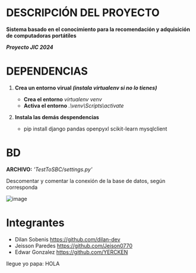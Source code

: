 # DESCRIPCIÓN DEL PROYECTO
**Sistema basado en el conocimiento para la recomendación y adquisición de computadoras portátiles**

***Proyecto JIC 2024*** 

# DEPENDENCIAS 
1. **Crea un entorno virual *(instala virtualenv si no lo tienes)***
    - **Crea el entorno**   *virtualenv venv*
    - **Activa el entorno**  *.\venv\Scripts\activate*

2. **Instala las demás despendencias**
    - pip install django pandas openpyxl scikit-learn mysqlclient

# BD

**ARCHIVO:** *'TestToSBC/settings.py'*

Descomentar y comentar la conexión de la base de datos, según corresponda

![image](https://github.com/YERCKEN/lRecomender/assets/42678417/a58f47fe-86cc-4523-9899-207f65f14ed2)

# Integrantes

  - Dilan Sobenis   https://github.com/dilan-dev
  - Jeisson Paredes https://github.com/Jeison0770
  - Edwar Gonzalez  https://github.com/YERCKEN

llegue yo papa: HOLA